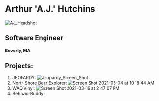 # Arthur 'A.J.' Hutchins

![AJ_Headshot](https://user-images.githubusercontent.com/76659034/113482476-eb4cf480-946c-11eb-8bc5-aad14cba8543.jpg)
<img src="">

## Software Engineer
#### Beverly, MA


## Projects:
1. JEOPARDY: ![Jeopardy_Screen_Shot](https://user-images.githubusercontent.com/76659034/113483120-ce65f080-946f-11eb-87ac-d32d0fcccbb3.png)
3. North Shore Beer Explorer: ![Screen Shot 2021-03-04 at 10 18 44 AM](https://user-images.githubusercontent.com/76659034/113483134-eb9abf00-946f-11eb-85a5-6cdc0907fcdb.png)
4. WAQ Vinyl: ![Screen Shot 2021-03-19 at 2 47 07 PM](https://user-images.githubusercontent.com/76659034/113483208-459b8480-9470-11eb-9b6e-a07c04d9c47c.png)
5. BehaviorBuddy: 
